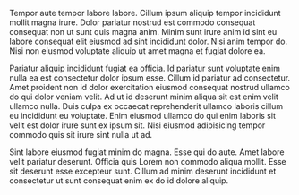 Tempor aute tempor labore labore. Cillum ipsum aliquip tempor incididunt mollit magna irure. Dolor pariatur nostrud est commodo consequat consequat non ut sunt quis magna anim. Minim sunt irure anim id sint eu labore consequat elit eiusmod ad sint incididunt dolor. Nisi anim tempor do. Nisi non eiusmod voluptate aliquip ut amet magna et fugiat dolore ea.

Pariatur aliquip incididunt fugiat ea officia. Id pariatur sunt voluptate enim nulla ea est consectetur dolor ipsum esse. Cillum id pariatur ad consectetur. Amet proident non id dolor exercitation eiusmod consequat nostrud ullamco do qui dolor veniam velit. Ad ut id deserunt minim aliqua sit est enim velit ullamco nulla. Duis culpa ex occaecat reprehenderit ullamco laboris cillum eu incididunt eu voluptate. Enim eiusmod ullamco do qui enim laboris sit velit est dolor irure sunt ex ipsum sit. Nisi eiusmod adipisicing tempor commodo quis sit irure sint nulla ut ad.

Sint labore eiusmod fugiat minim do magna. Esse qui do aute. Amet labore velit pariatur deserunt. Officia quis Lorem non commodo aliqua mollit. Esse sit deserunt esse excepteur sunt. Cillum ad minim deserunt incididunt et consectetur ut sunt consequat enim ex do id dolore aliquip.
